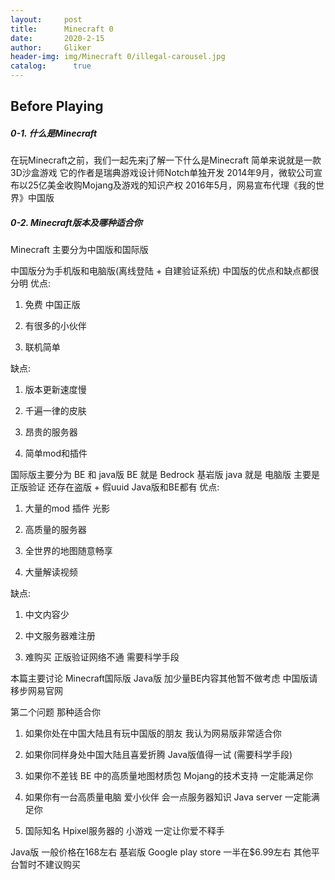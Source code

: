 ```yaml
---
layout:     post
title:      Minecraft 0
date:       2020-2-15
author:     Gliker
header-img: img/Minecraft 0/illegal-carousel.jpg
catalog:      true
---
```


## Before Playing

##### 0-1. 什么是Minecraft

在玩Minecraft之前，我们一起先来j了解一下什么是Minecraft 
简单来说就是一款3D沙盒游戏
它的作者是瑞典游戏设计师Notch单独开发
2014年9月，微软公司宣布以25亿美金收购Mojang及游戏的知识产权
2016年5月，网易宣布代理《我的世界》中国版

##### 0-2. Minecraft版本及哪种适合你

Minecraft 主要分为中国版和国际版

中国版分为手机版和电脑版(离线登陆 + 自建验证系统)
中国版的优点和缺点都很分明
优点:

1. 免费 中国正版

2. 有很多的小伙伴

3. 联机简单

缺点:

1. 版本更新速度慢

2. 千遍一律的皮肤

3. 昂贵的服务器 

4. 简单mod和插件


国际版主要分为 BE 和 java版
BE 就是 Bedrock 基岩版
java 就是 电脑版
主要是正版验证
还存在盗版 + 假uuid Java版和BE都有
优点:

1. 大量的mod 插件 光影

2. 高质量的服务器

3. 全世界的地图随意畅享

4. 大量解读视频

缺点:

1. 中文内容少

2. 中文服务器难注册

3. 难购买 正版验证网络不通 需要科学手段

本篇主要讨论 Minecraft国际版 Java版 加少量BE内容其他暂不做考虑
中国版请移步网易官网

第二个问题 那种适合你

1. 如果你处在中国大陆且有玩中国版的朋友 我认为网易版非常适合你

2. 如果你同样身处中国大陆且喜爱折腾 Java版值得一试 (需要科学手段)

3. 如果你不差钱 BE 中的高质量地图材质包 Mojang的技术支持 一定能满足你

4. 如果你有一台高质量电脑 爱小伙伴 会一点服务器知识 Java server 一定能满足你

5. 国际知名 Hpixel服务器的 小游戏 一定让你爱不释手

Java版 一般价格在168左右
基岩版 Google play store 一半在$6.99左右
其他平台暂时不建议购买
